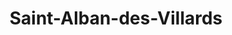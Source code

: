---
title: Saint-Alban-des-Villards
url: /saint-alban-des-villards/
latitude: 45.303
longitude: 6.249
---